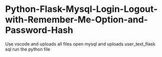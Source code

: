 # Python-Flask-Mysql-Login-Logout-with-Remember-Me-Option-and-Password-Hash
Use vscode and uploads all files
open mysql and uploads user_text_flask sql
run the python file
